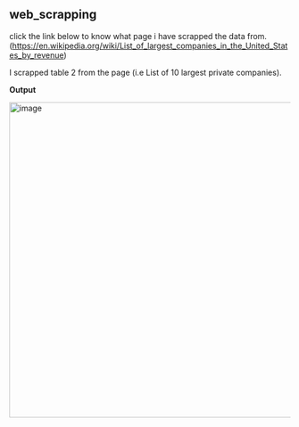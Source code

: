 ## web_scrapping

click the link below to know what page i have scrapped the data from.
(https://en.wikipedia.org/wiki/List_of_largest_companies_in_the_United_States_by_revenue)

I scrapped table 2 from the page (i.e List of 10 largest private companies).

**Output** 

<img width="566" alt="image" src="https://github.com/Kyreddyy/web_scrapping/assets/132040380/1c1cd34c-0abf-4909-b3dd-8694b9faf7b0">
